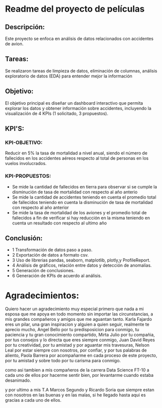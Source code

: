 # Readme del proyecto de películas
## Descripción:
Este proyecto se enfoca en análisis de datos relacionados con accidentes de avion.

## Tareas:
Se realizaron tareas de limpieza de datos, eliminación de columnas, análisis exploratorio de datos (EDA) para entender mejor la información

## Objetivo: 
El objetivo principal es diseñar un dashboard interactivo que permita explorar los datos y obtener información sobre accidentes, incluyendo la visualización de 4 KPIs (1 solicitado, 3 propuestos).

## KPI'S:
### KPI-OBJETIVO:
Reducir en 5% la tasa de mortalidad a nivel anual, siendo el número de fallecidos en los accidentes aéreos respecto al total de personas en los vuelos involucrados.

### KPI-PROPUESTOS:

* Se mide la cantidad de fallecidos en tierra para observar si se cumple la disminución de tasa de mortalidad con respecto al año anterio
* Se mide la cantidad de accidentes teniendo en cuenta el promedio total de fallecidos teniendo en cuenta la disminución de tasa de mortalidad con respecto al año anterior
* Se mide la tasa de mortalidad de los aviones y el promedio total de fallecidos a fin de verificar si hay reducción en la misma teniendo en cuenta un resultado con respecto al ultimo año

## Conclusión:

* 1 Transformación de datos paso a paso.
* 2 Exportación de datos a formato csv.
* 3 Uso de librerias pandas, seaborn, matplotlib, plotly,y  ProfileReport.
* 4 Análisis de gráficos, relación entre datos y detección de anomalías.
* 5 Generación de conclusiones.
* 6 Generación de KPIs de acuerdo al análisis.


# Agradecimientos:
Quiero hacer un agradecimiento muy especial primero que nada a mi esposa que me apoya en todo momento sin importar las circunstancias, a mis grandes compañeros y amigos que me aguantan tanto. Karla Fajardo eres un pilar, una gran inspiracion y alguien a quien seguir, realmente te aprecio mucho, Angel Bello por tu predisposicion para conmigo, tu paciencia y tu gran conocimiento compartido, Mirta Julio por tu compañia, por tus consejos y lo directa que eres siempre conmigo, Juan David Reyes por tu creatividad, por tu amistad y por aguantar mis travesuras, Nelson Leal por estar siempre con nosotros, por confiar, y por tus palabras de aliento, Paola Barrera por acompañarme en cada proceso de este proyecto, por tu amistad y sobre todo por tu carisma para conmigo.

como asi tambien a mis compañeros de la carrera Data Science FT-10 a cada uno de ellos por hacerme sentir bien, por levantarme cuando estaba desanimado.

y por ultimo a mis T.A Marcos Segundo y Ricardo Soria que siempre estan con nosotros en las buenas y en las malas, si he llegado hasta aqui es gracias a cada uno de ellos.


